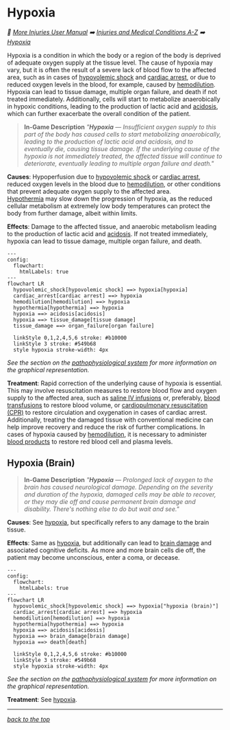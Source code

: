 # Hypoxia

<!-- @generate_breadcrumb_trail {"template": "_:file_folder: {0}_", "connector": " :arrow_right: "} -->
_:file_folder: [More Injuries User Manual](/docs/wiki/README.md) :arrow_right: [Injuries and Medical Conditions A-Z](/docs/wiki/injuries/README.md) :arrow_right: [Hypoxia](/docs/wiki/injuries/hypoxia.md)_
<!-- @end_generated_block -->

Hypoxia is a condition in which the body or a region of the body is deprived of adequate oxygen supply at the tissue level. The cause of hypoxia may vary, but it is often the result of a severe lack of blood flow to the affected area, such as in cases of [hypovolemic shock](/docs/wiki/injuries/hypovolemic-shock.md#hypovolemic-shock) and [cardiac arrest](/docs/wiki/injuries/cardiac-arrest.md#cardiac-arrest), or due to reduced oxygen levels in the blood, for example, caused by [hemodilution](/docs/wiki/injuries/hemodilution.md#hemodilution). Hypoxia can lead to tissue damage, multiple organ failure, and death if not treated immediately. Additionally, cells will start to metabolize anaerobically in hypoxic conditions, leading to the production of lactic acid and [acidosis](/docs/wiki/injuries/acidosis.md#acidosis), which can further exacerbate the overall condition of the patient.

> **In-Game Description**
> _"**Hypoxia** &mdash; Insufficient oxygen supply to this part of the body has caused cells to start metabolizing anaerobically, leading to the production of lactic acid and acidosis, and to eventually die, causing tissue damage. If the underlying cause of the hypoxia is not immediately treated, the affected tissue will continue to deteriorate, eventually leading to multiple organ failure and death."_

**Causes**: Hypoperfusion due to [hypovolemic shock](/docs/wiki/injuries/hypovolemic-shock.md#hypovolemic-shock) or [cardiac arrest](/docs/wiki/injuries/cardiac-arrest.md#cardiac-arrest), reduced oxygen levels in the blood due to [hemodilution](/docs/wiki/injuries/hemodilution.md#hemodilution), or other conditions that prevent adequate oxygen supply to the affected area.  
[Hypothermia](/docs/wiki/injuries/hypothermia.md#hypothermia) may slow down the progression of hypoxia, as the reduced cellular metabolism at extremely low body temperatures can protect the body from further damage, albeit within limits.

**Effects**: Damage to the affected tissue, and anaerobic metabolism leading to the production of lactic acid and [acidosis](/docs/wiki/injuries/acidosis.md#acidosis). If not treated immediately, hypoxia can lead to tissue damage, multiple organ failure, and death.

```mermaid
---
config:
  flowchart:
    htmlLabels: true
---
flowchart LR
  hypovolemic_shock[hypovolemic shock] ==> hypoxia[hypoxia]
  cardiac_arrest[cardiac arrest] ==> hypoxia
  hemodilution[hemodilution] ==> hypoxia
  hypothermia[hypothermia] ==> hypoxia
  hypoxia ==> acidosis[acidosis]
  hypoxia ==> tissue_damage[tissue damage]
  tissue_damage ==> organ_failure[organ failure]

  linkStyle 0,1,2,4,5,6 stroke: #b10000
  linkStyle 3 stroke: #549b68
  style hypoxia stroke-width: 4px
```

*See the section on the [pathophysiological system](/docs/wiki/pathophysiological-system.md#pathophysiological-system) for more information on the graphical representation.*

**Treatment**: Rapid correction of the underlying cause of hypoxia is essential. This may involve resuscitation measures to restore blood flow and oxygen supply to the affected area, such as [saline IV infusions](/docs/wiki/medical-devices.md#saline-iv-bag) or, preferably, [blood transfusions](/docs/wiki/medical-devices.md#blood-bag) to restore blood volume, or [cardiopulmonary resuscitation (CPR)](/docs/wiki/research.md#cardiopulmonary-resuscitation-cpr) to restore circulation and oxygenation in cases of cardiac arrest. Additionally, treating the damaged tissue with conventional medicine can help improve recovery and reduce the risk of further complications. In cases of hypoxia caused by [hemodilution](/docs/wiki/injuries/hemodilution.md#hemodilution), it is necessary to administer [blood products](/docs/wiki/medical-devices.md#blood-bag) to restore red blood cell and plasma levels.

## Hypoxia (Brain)

> **In-Game Description**
> _"**Hypoxia** &mdash; Prolonged lack of oxygen to the brain has caused neurological damage. Depending on the severity and duration of the hypoxia, damaged cells may be able to recover, or they may die off and cause permanent brain damage and disability. There's nothing else to do but wait and see."_

**Causes**: See [hypoxia](/docs/wiki/injuries/hypoxia.md#hypoxia), but specifically refers to any damage to the brain tissue.

**Effects**: Same as [hypoxia](/docs/wiki/injuries/hypoxia.md#hypoxia), but additionally can lead to [brain damage](/docs/wiki/injuries/brain-damage.md#brain-damage) and associated cognitive deficits. As more and more brain cells die off, the patient may become unconscious, enter a coma, or decease.

```mermaid
---
config:
  flowchart:
    htmlLabels: true
---
flowchart LR
  hypovolemic_shock[hypovolemic shock] ==> hypoxia["hypoxia (brain)"]
  cardiac_arrest[cardiac arrest] ==> hypoxia
  hemodilution[hemodilution] ==> hypoxia
  hypothermia[hypothermia] ==> hypoxia
  hypoxia ==> acidosis[acidosis]
  hypoxia ==> brain_damage[brain damage]
  hypoxia ==> death[death]

  linkStyle 0,1,2,4,5,6 stroke: #b10000
  linkStyle 3 stroke: #549b68
  style hypoxia stroke-width: 4px
```

*See the section on the [pathophysiological system](/docs/wiki/pathophysiological-system.md#pathophysiological-system) for more information on the graphical representation.*

**Treatment**: See [hypoxia](/docs/wiki/injuries/hypoxia.md#hypoxia).

<!-- @generate_link_to_top {"template": "---\n_[back to the top]({1})_"} -->
---
_[back to the top](#hypoxia)_
<!-- @end_generated_block -->
